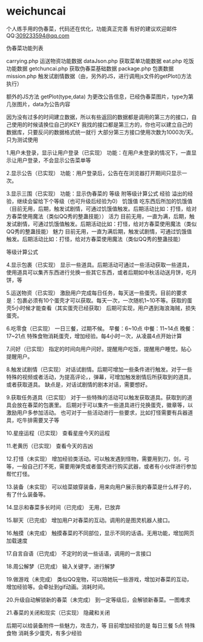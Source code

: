 # weichuncai
个人练手用的伪春菜，代码还在优化，功能真正完善
有好的建议欢迎邮件
QQ:309233594@qq.com

伪春菜功能列表

carrying.php 运送物资功能数据
dataJson.php 获取菜单功能数据
eat.php 吃饭功能数据
getchuncai.php 获取伪春菜基础数据
package.php 包裹数据
mission.php 触发试剧情数据（由，另外的JS，进行调用js文件的getPlot()方法执行）


额外的JS方法
getPlot(type,data) 为更改公告信息，已经伪春菜图片，type为第几张图片，data为公告内容


因为没有过多的时间建立数据，所以有些返回的数据都是调用的第三方的接口，自己使用的时候请换位自己的KEY
我找的接口都是第三方的，你也可以建立自己的数据库，只要反问的数据格式统一就行
大部分第三方接口使用次数为1000次/天。只为测试使用



1.用户未登录，显示让用户登录（已实现）
功能：在用户未登录的情况下，一直显示让用户登录，不会显示公告菜单等


2.显示公告（已实现）
功能：用户登录后，公告在在浏览器打开期间只显示一次。


3.显示三围（已实现）
功能：显示伪春菜的
等级	附等级计算公式
经验	溢出的经验，继续会留给下个等级（也可升级后经验为0）
饥饿值	吃东西后所加的饥饿值（目前无用，后期，触发试剧情，可通过饥饿值触发。后期活动比如：打怪，给对方春菜使用魔法（类似QQ秀的整蛊技能））
活力	目前无用，一直为满，后期，触发试剧情，可通过饥饿值触发。后期活动比如：打怪，给对方春菜使用魔法（类似QQ秀的整蛊技能）
魅力	目前无用，一直为满后期，触发试剧情，可通过饥饿值触发。后期活动比如：打怪，给对方春菜使用魔法（类似QQ秀的整蛊技能）

等级计算公式





4.显示包裹（已实现）
显示一些道具。后期活动可通过一些活动获取一些道具，使用道具可以集齐东西进行兑换一些其它东西，或者后期如中秋活动送月饼，吃月饼，等



5.运送物资（已实现）
激励用户完成每日任务，每天送一些蛋壳。目前的要求是：包裹必须有10个蛋壳才可以获取。每天一次，一次随机1~10不等。获取的蛋壳5小时候才能查看（其实蛋壳已经获取）
后期可实现，用户遇到海浪海贼，损失蛋壳。



6.吃零食（已实现）
一日三餐，过期不候。
早餐：6~10点
中餐：11~14点
晚餐：17~21点
特殊食物消耗蛋壳，增加经验。每4小时一次，从凌晨4点开始计算



7.问好（已实现）
指定的时间向用户问好。提醒用户吃饭，提醒用户睡觉。贴心提醒用户。



8.触发试剧情（已实现）
对话试剧情。后期可增加一些条件进行触发。对于一些特殊的视频或者活动，为提高评论，，弹幕，可增加触发剧情后所获取到的道具，或者获取道具。
缺点是，对话试剧情的剧本对话，需要想好。



9.获取任务道具（已实现）
对于一些特殊的活动可以触发获取道具。获取到的道具会放在春菜的包裹里。
后期对于可以集齐一些道具进行兑换蛋壳，徽章等，以激励用户多参加活动。
也可对于一些活动进行一些要求，比如打怪需要有兵器道具，吃牛排需要叉子等



10.星座运程（已实现）
查看星座今天的运程



11.老黄历（已实现）
查看今天的吉凶



12.打怪（未实现）
增加经验类活动。可以触发遇到怪物，需要用到刀，剑，弓等，一般自己打不死，需要用弹壳或者蛋壳进行购买武器，或者有小伙伴进行参加帮忙打怪。


13.装备（未实现）
可以给菜娘穿装备，用来向用户展示我的春菜是什么样子的，有了什么装备等。


14.显示和春菜多长时间（已完成）
无用，已放弃


15.聊天（已完成）
增加用户对春菜的互动。调用的是图灵机器人接口。

16.触摸（未完成）
触摸春菜的不同部位，显示不同的话语。无用功能，增加网页加载速度


17.自言自语（已完成）
不定时的说一些话语，调用的一言接口


18.周公解梦（已完成）
输入关键字，进行解梦


19.做游戏（未完成）
类似QQ宠物，可以陪她玩一些游戏，增加对春菜的互动，增加经验等。会牵扯到gif动画。消耗时间。


20.升级自动解锁新的春菜（未完成）
到一定等级后，会解锁新春菜。一图难求


21.春菜的关闭和现实（已实现）
隐藏和关闭





后期可以给装备附件一些魅力，攻击力，等
目前增加经验的是
每日三餐	5点
特殊食物	消耗多少蛋壳，有多少经验
